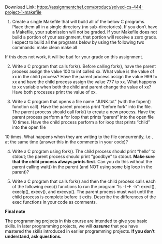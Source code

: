 Download Link: https://assignmentchef.com/product/solved-cs-444-project-1-makefile
<br>



<ol>

 <li>Create a single Makefile that will build all of the below C programs. Place them all in a single directory (no sub-directories). If you don’t have a Makefile, your submission will not be graded. If your Makefile does not build a portion of your assignment, that portion will receive a zero grade. I expect to build all the programs below by using the following two commands: make clean make all</li>

</ol>

If this does not work, it will be bad for your grade on this assignment.




<ol start="2">

 <li>Write a C program that calls fork(). Before calling fork(), have the parent process assign the value 100 to int called xx. What value is the value of xx in the child process? Have the parent process assign the value 999 to xx and have the child process assign the value 777 to xx. What happens to xx variable when both the child and parent change the value of xx? Have both processes print the value of xx.</li>

</ol>




<ol start="3">

 <li>Write a C program that opens a file name “JUNK.txt” (with the fopen() function call). Have the parent process print “before fork” into the file. The parent process should call fork() to create a new process. Have the parent process perform a for loop that prints “parent” into the open file 10 times. Have the child process perform a for loop that prints “child” into the open file</li>

</ol>

10 times. What happens when they are writing to the file concurrently, i.e., at the same time (answer this in the comments in your code)?




<ol start="4">

 <li>Write a C program using fork(). The child process should print “hello” to stdout; the parent process should print “goodbye” to stdout. <strong>Make sure that the child process always prints first</strong>. Can you do this without the parent calling wait() in the parent (and NOT using some big loop in the parent)?</li>

</ol>




<ol start="5">

 <li>Write a C program that calls fork() and then the child process calls each of the following exec() functions to run the program “ls -l -F -h”: execl(), execlp(), execv(), and execvp(). The parent process must wait until the child process is complete before it exits. Describe the differences of the exec functions in your code as comments.</li>

</ol>

<strong>Final note</strong>

The programming projects in this course are intended to give you basic skills. In later programming projects, we will <strong><em>assume</em></strong> that you have mastered the skills introduced in earlier programming projects. <strong>If you don’t understand, ask questions.</strong>


